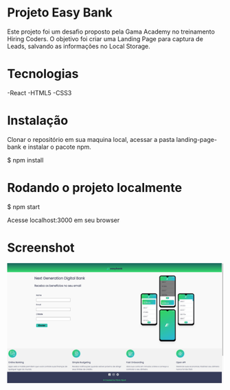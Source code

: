 # Projeto Easy Bank

Este projeto foi um desafio proposto pela Gama Academy no treinamento Hiring Coders. 
O objetivo foi criar uma Landing Page para captura de Leads, salvando as informações no Local Storage.

# Tecnologias

-React
-HTML5
-CSS3

# Instalação

Clonar o repositório em sua maquina local, acessar a pasta landing-page-bank e instalar o pacote npm.

$ npm install

# Rodando o projeto localmente

$ npm start

Acesse localhost:3000 em seu browser

# Screenshot

![image](screenshot/screenshot.png)
